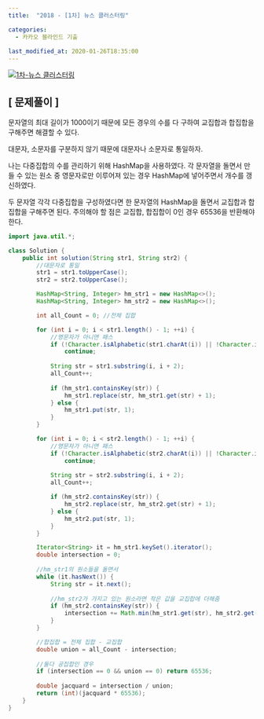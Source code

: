 ```yaml
---
title:  "2018 - [1차] 뉴스 클러스터링"

categories:
  - 카카오 블라인드 기출
  
last_modified_at: 2020-01-26T18:35:00
---
```


[![1차-뉴스 클러스터링](https://user-images.githubusercontent.com/53072057/105799269-775b1f80-5fd7-11eb-8699-c41c03b165fd.JPG)](https://programmers.co.kr/learn/courses/30/lessons/17677)  

<h2>[ 문제풀이 ]</h2>  
문자열의 최대 길이가 1000이기 때문에 모든 경우의 수를 다 구하여 교집합과 합집합을 구해주면 해결할 수 있다.  

대문자, 소문자를 구분하지 않기 때문에 대문자나 소문자로 통일하자.  

나는 다중집합의 수를 관리하기 위해 HashMap을 사용하였다. 각 문자열을 돌면서 만들 수 있는 원소 중 영문자로만 이루어져 있는 경우 HashMap에 넣어주면서 개수를 갱신하였다.  

두 문자열 각각 다중집합을 구성하였다면 한 문자열의 HashMap을 돌면서 교집합과 합집합을 구해주면 된다. 주의해야 할 점은 교집합, 합집합이 0인 경우 65536을 반환해야 한다.  

```java
import java.util.*;

class Solution {
	public int solution(String str1, String str2) {
        //대문자로 통일
		str1 = str1.toUpperCase();
		str2 = str2.toUpperCase();

		HashMap<String, Integer> hm_str1 = new HashMap<>();
		HashMap<String, Integer> hm_str2 = new HashMap<>();

		int all_Count = 0; //전체 집합

		for (int i = 0; i < str1.length() - 1; ++i) {
            //영문자가 아니면 패스
            if (!Character.isAlphabetic(str1.charAt(i)) || !Character.isAlphabetic(str1.charAt(i + 1)))
                continue;
            
			String str = str1.substring(i, i + 2);
			all_Count++;
            
			if (hm_str1.containsKey(str)) {
				hm_str1.replace(str, hm_str1.get(str) + 1);
			} else {
				hm_str1.put(str, 1);
			}
		}

		for (int i = 0; i < str2.length() - 1; ++i) {
            //영문자가 아니면 패스
		    if (!Character.isAlphabetic(str2.charAt(i)) || !Character.isAlphabetic(str2.charAt(i + 1)))
                continue;
            
            String str = str2.substring(i, i + 2);
			all_Count++;

			if (hm_str2.containsKey(str)) {
				hm_str2.replace(str, hm_str2.get(str) + 1);
			} else {
				hm_str2.put(str, 1);
			}
		}

		Iterator<String> it = hm_str1.keySet().iterator();
        double intersection = 0;
        
        //hm_str1의 원소들을 돌면서
		while (it.hasNext()) {
			String str = it.next();
            
            //hm_str2가 가지고 있는 원소라면 작은 값을 교집합에 더해줌
			if (hm_str2.containsKey(str)) {
				intersection += Math.min(hm_str1.get(str), hm_str2.get(str));
			}
		}

        //합집합 = 전체 집합 - 교집합
		double union = all_Count - intersection;
        
        //둘다 공집합인 경우
        if (intersection == 0 && union == 0) return 65536;
		
        double jacquard = intersection / union;
		return (int)(jacquard * 65536);
	}
}
```